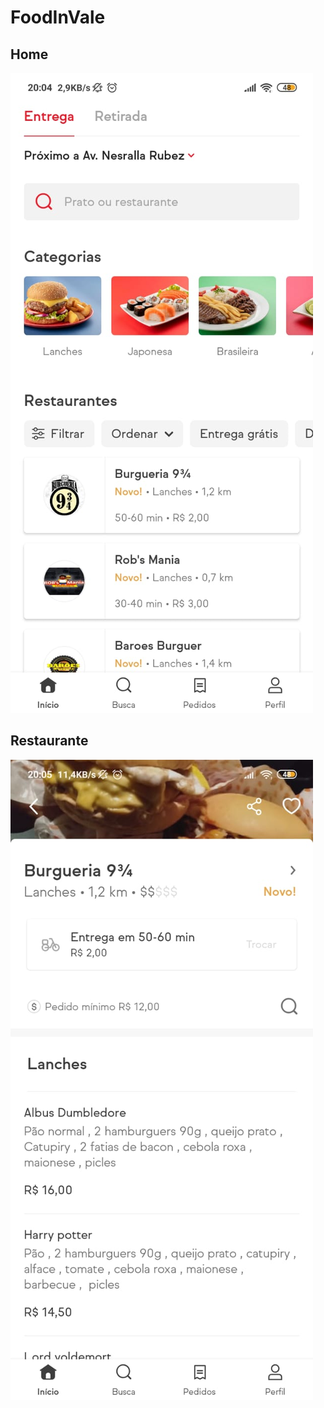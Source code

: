 # FoodInVale

## Home

![Home](./assets/home.jpeg)

## Restaurante

![Home](./assets/restaurant.jpeg)
